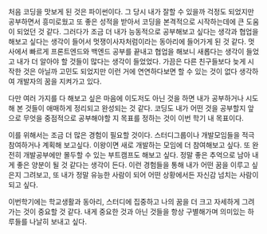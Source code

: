 처음 코딩을 맛보게 된 것은 파이썬이다. 그 당시 내가 잘할 수 있을까 걱정도 되었지만 공부하면서 흥미로웠고 또 좋은 성적을 받아서 코딩을 본격적으로 시작하는데에 큰 도움이 되었던 것 같다. 그러다가 조금 더 내가 능동적으로 공부해보고 싶다는 생각과 협업을 해보고 싶다는 생각이 들어서 멋쟁이사자처럼이라는 동아리에 들어가게 된 것 같다. 멋사에서 빠르게 프론트엔드와 백엔드 공부를 끝내고 협업을 해보니 새롭다는 생각이 들었고 내가 더 알아야 할 것들이 많다는 생각이 들었었다. 가끔은 다른 친구들보다 늦게 시작한 것은 아닐까 고민도 되었지만 이런 거에 연연하다보면 할 수 있는 것이 없다 생각하여 개발자의 꿈을 지켜가고 있다. 

다만 여러 가지를 다 해보고 싶은 마음에 이도저도 아닌 것을 하면 내가 공부하거나 시도해 본 것들이 애매하게 정리되고 완성되는 것 같다. 코딩도 내가 어떤 것을 공부할지 앞으로 무엇을 중점적으로 공부해야할 지 목표를 정하는 것이 이번 학기 내 목표이다. 

이를 위해서는 조금 더 많은 경험이 필요할 것이다. 스터디그룹이나 개발모임들을 적극 참여하거나 계획해 보고싶다. 이왕이면 새로 개발하는 모임에 더 참여해보고 싶다. 또 완전히 개발공부에만 몰두할 수 있는 부트캠프도 해보고 싶다. 정말 좋은 추억으로 남아 내게 좋은 양분이 될 것 같다는 생각이 든다. 이런 경험들을 통해 내가 어떤 꿈을 이루고 싶은지 그려보고, 또 내가 정말 유능한 사람이 되어 어떤 상황에서든 자신감 넘치는 사람이 되고 싶다.  

이번학기에는 학교생활과 동아리, 스터디에 집중하고 나의 꿈을 더 크고 자세하게 그려가는 것이 중요할 것 같다. 내게 중요한 것과 아닌 것들을 항상 구별해가며 의미있는 하루들를 나날히 보내고 싶다. 
